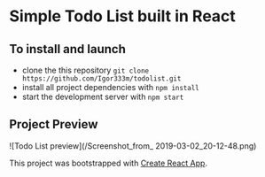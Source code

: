 # Simple Todo List built in React

## To install and launch

* clone the this repository `git clone https://github.com/Igor333m/todolist.git`
* install all project dependencies with `npm install`
* start the development server with `npm start`

## Project Preview
![Todo List preview](/Screenshot_from_ 2019-03-02_20-12-48.png)

This project was bootstrapped with [Create React App](https://github.com/facebook/create-react-app).
